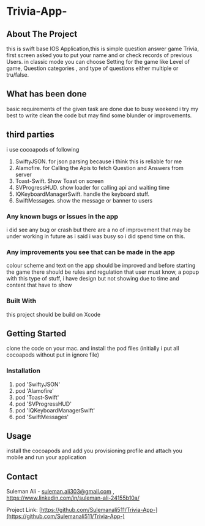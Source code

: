 # Trivia-App-






<!-- ABOUT THE PROJECT -->
## About The Project
this is swift base IOS Application,this is simple question answer game Trivia, first screen asked you to put your name and or check records of previous Users.
in classic mode you can choose Setting for the game like Level of game, Question categories , and type of questions either multiple or tru/false.

## What has been done 
basic requirements of the given task are done due to busy weekend i try my best to write clean the code but may find some blunder or improvements.
## third parties 
i use cocoapods of following 
  1. SwiftyJSON.  for json parsing because i think this is reliable for me  
  2. Alamofire.  for Calling the Apis to fetch Question and Answers from server 
  3. Toast-Swift. Show Toast on screen
  4. SVProgressHUD. show loader for calling api and waiting time
  5. IQKeyboardManagerSwift.  handle the keyboard stuff.
  6. SwiftMessages. show the message or banner to users 
### Any known bugs or issues in the app
i did see any bug or crash but there are a no of improvement that may be under working in future as i said i was busy so i did spend time on this.
### Any improvements you see that can be made in the app 
colour scheme and text on the app should be improved and before starting the game there should be rules and regulation that user must know, a popup with this type of stuff, i have design but not showing due to time and content that have to show  
### Built With
this project should be build on Xcode



<!-- GETTING STARTED -->
## Getting Started
clone the code on your mac. and install the pod files (initially i put all cocoapods without put in ignore file)



### Installation

  1. pod 'SwiftyJSON'
  2. pod 'Alamofire'
  3. pod 'Toast-Swift'
  4. pod 'SVProgressHUD'
  5. pod 'IQKeyboardManagerSwift'
  6. pod 'SwiftMessages'



<!-- USAGE EXAMPLES -->
## Usage

install the cocoapods and add you provisioning profile and attach you mobile and run your application 



<!-- CONTACT -->
## Contact

Suleman Ali - suleman.ali303@gmail.com , https://www.linkedin.com/in/suleman-ali-24155b10a/

Project Link: [https://github.com/Sulemanali511/Trivia-App-](https://github.com/Sulemanali511/Trivia-App-)



